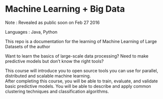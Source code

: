 # Machine Learning + Big Data
Note : Revealed as public soon on Feb 27 2016

Languages : Java, Python

This repo is a documentation for the learning of Machine Learning of Large Datasets of the author

Want to learn the basics of large-scale data processing? 
Need to make predictive models but don’t know the right tools? 

This course will introduce you to open source tools you can use for parallel, distributed and scalable machine learning.  
After completing this course, you will be able to train, evaluate, and validate basic predictive models. You will be able to describe and apply common clustering techniques and classification algorithms.
